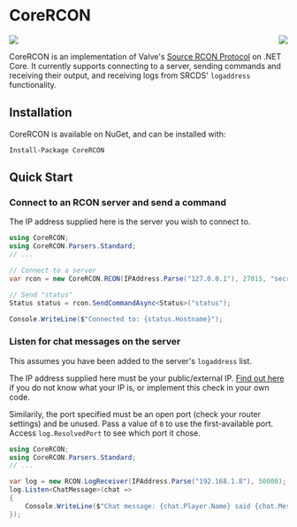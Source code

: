 # CoreRCON
<img src="https://cdn.rawgit.com/ScottKaye/CoreRCON/master/logo.png" align="right">

[![](https://readthedocs.org/projects/corercon/badge/?version=latest)](http://corercon.readthedocs.io/en/latest/)

CoreRCON is an implementation of Valve's [Source RCON Protocol](https://developer.valvesoftware.com/wiki/Source_RCON_Protocol) on .NET Core.  It currently supports connecting to a server, sending commands and receiving their output, and receiving logs from SRCDS' `logaddress` functionality.

## Installation
CoreRCON is available on NuGet, and can be installed with:
```
Install-Package CoreRCON
```

## Quick Start
### Connect to an RCON server and send a command
The IP address supplied here is the server you wish to connect to.
```cs
using CoreRCON;
using CoreRCON.Parsers.Standard;
// ...

// Connect to a server
var rcon = new CoreRCON.RCON(IPAddress.Parse("127.0.0.1"), 27015, "secret-password");

// Send "status"
Status status = rcon.SendCommandAsync<Status>("status");

Console.WriteLine($"Connected to: {status.Hostname}");
```

### Listen for chat messages on the server
This assumes you have been added to the server's `logaddress` list.

The IP address supplied here must be your public/external IP.  [Find out here](http://checkip.dyndns.it/) if you do not know what your IP is, or implement this check in your own code.

Similarily, the port specified must be an open port (check your router settings) and be unused.  Pass a value of `0` to use the first-available port.  Access `log.ResolvedPort` to see which port it chose.
```cs
using CoreRCON;
using CoreRCON.Parsers.Standard;
// ...

var log = new RCON.LogReceiver(IPAddress.Parse("192.168.1.8"), 50000);
log.Listen<ChatMessage>(chat =>
{
	Console.WriteLine($"Chat message: {chat.Player.Name} said {chat.Message} on channel {chat.Channel}");
});
```